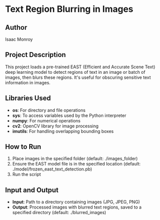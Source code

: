 # Text Region Blurring in Images

## Author 
Isaac Monroy

## Project Description
This project loads a pre-trained EAST (Efficient and Accurate Scene Text) deep learning model to detect regions of text in an image or batch of images, then blurs these regions. It's useful for obscuring sensitive text information in images.

## Libraries Used
- **os**: For directory and file operations
- **sys**: To access variables used by the Python interpreter
- **numpy**: For numerical operations
- **cv2**: OpenCV library for image processing
- **imutils**: For handling overlapping bounding boxes

## How to Run
1. Place images in the specified folder (default: ./images_folder)
2. Ensure the EAST model file is in the specified location (default: ./model/frozen_east_text_detection.pb)
3. Run the script

## Input and Output
- **Input**: Path to a directory containing images (JPG, JPEG, PNG)
- **Output**: Processed images with blurred text regions, saved to a specified directory (default: ./blurred_images)
